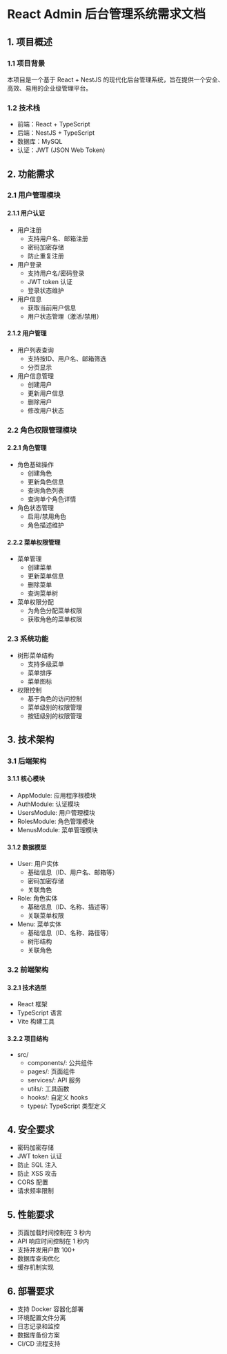 # React Admin 后台管理系统需求文档

## 1. 项目概述

### 1.1 项目背景
本项目是一个基于 React + NestJS 的现代化后台管理系统，旨在提供一个安全、高效、易用的企业级管理平台。

### 1.2 技术栈
- 前端：React + TypeScript
- 后端：NestJS + TypeScript
- 数据库：MySQL
- 认证：JWT (JSON Web Token)

## 2. 功能需求

### 2.1 用户管理模块
#### 2.1.1 用户认证
- 用户注册
  - 支持用户名、邮箱注册
  - 密码加密存储
  - 防止重复注册
- 用户登录
  - 支持用户名/密码登录
  - JWT token 认证
  - 登录状态维护
- 用户信息
  - 获取当前用户信息
  - 用户状态管理（激活/禁用）

#### 2.1.2 用户管理
- 用户列表查询
  - 支持按ID、用户名、邮箱筛选
  - 分页显示
- 用户信息管理
  - 创建用户
  - 更新用户信息
  - 删除用户
  - 修改用户状态

### 2.2 角色权限管理模块
#### 2.2.1 角色管理
- 角色基础操作
  - 创建角色
  - 更新角色信息
  - 查询角色列表
  - 查询单个角色详情
- 角色状态管理
  - 启用/禁用角色
  - 角色描述维护

#### 2.2.2 菜单权限管理
- 菜单管理
  - 创建菜单
  - 更新菜单信息
  - 删除菜单
  - 查询菜单树
- 菜单权限分配
  - 为角色分配菜单权限
  - 获取角色的菜单权限

### 2.3 系统功能
- 树形菜单结构
  - 支持多级菜单
  - 菜单排序
  - 菜单图标
- 权限控制
  - 基于角色的访问控制
  - 菜单级别的权限管理
  - 按钮级别的权限管理

## 3. 技术架构

### 3.1 后端架构
#### 3.1.1 核心模块
- AppModule: 应用程序根模块
- AuthModule: 认证模块
- UsersModule: 用户管理模块
- RolesModule: 角色管理模块
- MenusModule: 菜单管理模块

#### 3.1.2 数据模型
- User: 用户实体
  - 基础信息（ID、用户名、邮箱等）
  - 密码加密存储
  - 关联角色
- Role: 角色实体
  - 基础信息（ID、名称、描述等）
  - 关联菜单权限
- Menu: 菜单实体
  - 基础信息（ID、名称、路径等）
  - 树形结构
  - 关联角色

### 3.2 前端架构
#### 3.2.1 技术选型
- React 框架
- TypeScript 语言
- Vite 构建工具

#### 3.2.2 项目结构
- src/
  - components/: 公共组件
  - pages/: 页面组件
  - services/: API 服务
  - utils/: 工具函数
  - hooks/: 自定义 hooks
  - types/: TypeScript 类型定义

## 4. 安全要求
- 密码加密存储
- JWT token 认证
- 防止 SQL 注入
- 防止 XSS 攻击
- CORS 配置
- 请求频率限制

## 5. 性能要求
- 页面加载时间控制在 3 秒内
- API 响应时间控制在 1 秒内
- 支持并发用户数 100+
- 数据库查询优化
- 缓存机制实现

## 6. 部署要求
- 支持 Docker 容器化部署
- 环境配置文件分离
- 日志记录和监控
- 数据库备份方案
- CI/CD 流程支持 